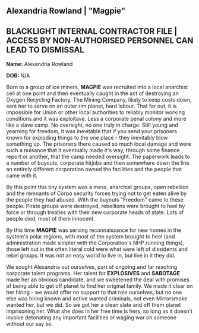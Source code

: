 ## Alexandria Rowland | "Magpie"

## BLACKLIGHT INTERNAL CONTRACTOR FILE | ACCESS BY NON-AUTHORISED PERSONNEL CAN LEAD TO DISMISSAL

**Name:** Alexandria Rowland

**DOB:** N/A

Born to a group of ice miners, **MAGPIE** was recruited into a local anarchist cell at one point and then eventually caught in the act of destroying an Oxygen Recycling Factory. The Mining Company, likely to keep costs down, sent her to serve on an outer rim planet, hard labour. That far out, it is impossible for Union or other local authorities to reliably monitor working conditions and it was exploitave. Less a corporate penal colony and more like a slave camp. No oversight, no one truly in charge. Still young and yearning for freedom, it was inevitable that if you send your prisoners known for exploding things to the one place - they inevitably blow something up. The prisoners there caused so much local damage and were such a nuisance that it eventually made it's way, through some finance report or another, that the camp needed oversight. The paperwork leads to a number of buyouts, corporate hitjobs and then somewhere down the line an entirely different corporation owned the facilities and the people that came with it. 

By this point this tiny system was a mess, anarchist groups, open rebellion and the remnants of Corpo security forces trying not to get eaten alive by the people they had abused. With the buyouts "Freedom" came to these people. Pirate groups were destroyed, rebellions were brought to heel by force or through treaties with their new corporate heads of state. Lots of people died, most of them innocent.

By this time **MAGPIE** was serving reconnaissance for new homes in the system's polar regions, with most of the system brought to heel (and administration made simpler with the Corporation's NHP running things), those left out in the often literal cold were what were left of dissidents and rebel groups. It was not an easy world to live in, but live in it they did.

We sought Alexandria out ourselves, part of ongoing and far reaching corporate talent programs. Her talent for **EXPLOSIVES** and **SABOTAGE** made her an obvious candidate, and we sweetened the deal with promises of being able to get off planet to find her original family. We made it clear on her hiring - we would offer no support to that role ourselves, but no one else was hiring known and active wanted criminals, not even Mirrorsmoke wanted her, but we did. So we got her a clean slate and off them planet imprisoning her. What she does in her free time is hers, so long as it doesn't involve detonating any important facilities or waging war on someone without our say so.